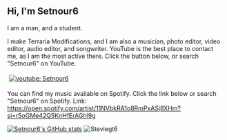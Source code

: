 ## Hi, I'm Setnour6
I am a man, and a student.

I make Terraria Modifications, and I am also a musician, photo editor, video editor, audio editor, and songwriter.
YouTube is the best place to contact me, as I am the most active there. Click the button below, or search "Setnour6" on YouTube.

<a href="https://www.youtube.com/channel/setnour6"/>
    <img src="https://github.com/fenix-hub/ColoredBadges/blob/master/svg/streaming/youtube.svg" alt="youtube: Setnour6" style="vertical-align:top; margin:4px">
  </a>

You can find my music available on Spotify. Click the link below or search "Setnour6" on Spotify.
Link: https://open.spotify.com/artist/11NVbkRA1o8RmPxASj8XHm?si=r5oGMe42Q5KnHfErAGhl9g

[![Setnour6's GitHub stats](https://github-readme-stats.vercel.app/api?username=setnour6&show_icons=true&theme=chartreuse-dark&include_all_commits=true&count_private=true&bg_color=10,660078,00784f,000478&show_icons=true&show_owner=true)](https://github.com/anuraghazra/github-readme-stats)
 <img src="https://github-readme-streak-stats.herokuapp.com/?user=setnour6&hide_border=true&theme=tokyonight&show_icons=true&theme=chartreuse-dark&include_all_commits=true&count_private=true&bg_color=10,660078,00784f,000478&show_icons=true&show_owner=true" alt="Steviegt6" />

<!--
**Setnour6/Setnour6** is a ✨ _special_ ✨ repository because its `README.md` (this file) appears on your GitHub profile.

Here are some ideas to get you started:

- 🔭 I’m currently working on ...
- 🌱 I’m currently learning ...
- 👯 I’m looking to collaborate on ...
- 🤔 I’m looking for help with ...
- 💬 Ask me about ...
- 📫 How to reach me: ...
- 😄 Pronouns: ...
- ⚡ Fun fact: ...
-->
